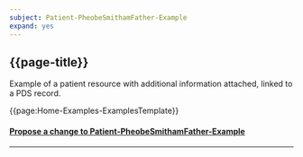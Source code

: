 ```yaml
---
subject: Patient-PheobeSmithamFather-Example
expand: yes
---
```


## {{page-title}}

Example of a patient resource with additional information attached, linked to a PDS record.

{{page:Home-Examples-ExamplesTemplate}}


<div id="Feedback" class="tabcontent">
<h4><a href='https://simplifier.net/NHS-Digital-FHIR-Genomics-Implementation-Guide/Patient-PheobeSmithamFather-Example/~issues?level=File' target="_blank">Propose a change to Patient-PheobeSmithamFather-Example</a></h4>
</div>

---